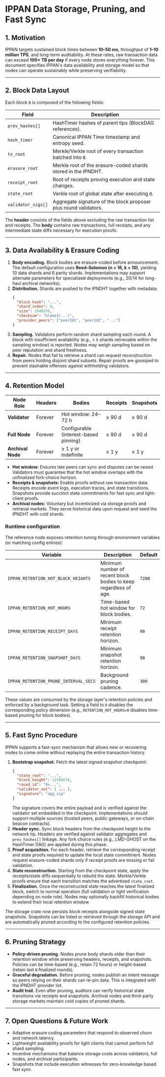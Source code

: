 # IPPAN Data Storage, Pruning, and Fast Sync

## 1. Motivation
IPPAN targets sustained block times between **10–50 ms**, throughput of **1–10 million TPS**, and long-term auditability. At these rates, raw transaction data can exceed **100+ TB per day** if every node stores everything forever. This document specifies IPPAN's data availability and storage model so that nodes can operate sustainably while preserving verifiability.

---

## 2. Block Data Layout
Each block `B` is composed of the following fields:

| Field | Description |
| --- | --- |
| `prev_hashes[]` | HashTimer hashes of parent tips (BlockDAG references). |
| `hash_timer` | Canonical IPPAN Time timestamp and entropy seed. |
| `tx_root` | Merkle/Verkle root of every transaction batched into `B`. |
| `erasure_root` | Merkle root of the erasure-coded shards stored in the IPNDHT. |
| `receipt_root` | Root of receipts proving execution and state changes. |
| `state_root` | Verkle root of global state after executing `B`. |
| `validator_sigs[]` | Aggregate signature of the block proposer plus round validators. |

The **header** consists of the fields above excluding the raw transaction list and receipts. The **body** contains raw transactions, full receipts, and any intermediate state diffs necessary for execution proofs.

---

## 3. Data Availability & Erasure Coding

1. **Body encoding.** Block bodies are erasure-coded before announcement. The default configuration uses **Reed–Solomon (n = 16, k = 10)**, yielding 10 data shards and 6 parity shards. Implementations may support alternate parameters for specialized deployments (e.g., 20/14 for long-haul archival networks).
2. **Distribution.** Shards are pushed to the IPNDHT together with metadata:
   ```json
   {
     "block_hash": "...",
     "shard_index": 0,
     "size": 1048576,
     "checksum": "blake3(...)",
     "provider_peers": ["peerId1", "peerId2", "..."]
   }
   ```
3. **Sampling.** Validators perform random shard sampling each round. A block with insufficient availability (e.g., < `k` shards retrievable within the sampling window) is rejected. Nodes may weigh sampling based on peer reputation and shard freshness.
4. **Repair.** Nodes that fail to retrieve a shard can request reconstruction from peers holding disjoint shard subsets. Repair proofs are gossiped to prevent slashable offenses against withholding validators.

---

## 4. Retention Model

| Node Role | Headers | Bodies | Receipts | Snapshots |
| --- | --- | --- | --- | --- |
| **Validator** | Forever | Hot window: 24–72 h | ≥ 90 d | ≥ 90 d |
| **Full Node** | Forever | Configurable (interest-based pinning) | ≥ 90 d | ≥ 90 d |
| **Archival Node** | Forever | ≥ 1 y or indefinite | ≥ 1 y | ≥ 1 y |

- **Hot window:** Ensures late peers can sync and disputes can be raised. Validators must guarantee that the hot window overlaps with the unfinalized fork-choice horizon.
- **Receipts & snapshots:** Enable proofs without raw transaction data. Receipts encode event logs, execution traces, and state transitions. Snapshots provide succinct state commitments for fast sync and light-client proofs.
- **Archival nodes:** Voluntary but incentivized via storage proofs and retrieval markets. They serve historical data upon request and seed the IPNDHT with cold shards.

### Runtime configuration

The reference node exposes retention tuning through environment variables (or matching config entries):

| Variable | Description | Default |
| --- | --- | --- |
| `IPPAN_RETENTION_HOT_BLOCK_HEIGHTS` | Minimum number of recent block bodies to keep regardless of age. | `7200` |
| `IPPAN_RETENTION_HOT_HOURS` | Time-based hot window for block bodies. | `72` |
| `IPPAN_RETENTION_RECEIPT_DAYS` | Minimum receipt retention horizon. | `90` |
| `IPPAN_RETENTION_SNAPSHOT_DAYS` | Minimum snapshot retention horizon. | `90` |
| `IPPAN_RETENTION_PRUNE_INTERVAL_SECS` | Background pruning cadence. | `300` |

These values are consumed by the storage layer's retention policies and enforced by a background task. Setting a field to `0` disables the corresponding policy dimension (e.g., `RETENTION_HOT_HOURS=0` disables time-based pruning for block bodies).

---

## 5. Fast Sync Procedure

IPPAN supports a fast-sync mechanism that allows new or recovering nodes to come online without replaying the entire transaction history.

1. **Bootstrap snapshot.** Fetch the latest signed snapshot checkpoint:
   ```json
   {
     "state_root": "...",
     "block_height": 12345678,
     "round_id": "0x...",
     "validator_set": [ ... ],
     "signature": "agg_sig"
   }
   ```
   The signature covers the entire payload and is verified against the validator set embedded in the checkpoint. Implementations should support multiple sources (trusted peers, public gateways, or on-chain beacon contracts).
2. **Header sync.** Sync block headers from the checkpoint height to the network tip. Headers are verified against validator aggregates and `prev_hashes[]` linkage. Any fork choice rules (e.g., LMD-GHOST on the HashTimer DAG) are applied during this phase.
3. **Proof acquisition.** For each header, retrieve the corresponding receipt and state proofs required to update the local state commitment. Nodes request erasure-coded shards only if receipt proofs are missing or fail validation.
4. **State reconstruction.** Starting from the checkpoint state, apply the receipts/state diffs sequentially to rebuild the state. Merkle/Verkle proofs ensure that each transition matches the advertised `state_root`.
5. **Finalization.** Once the reconstructed state reaches the latest finalized block, switch to normal operation (full validation or light verification depending on node role). Nodes may optionally backfill historical bodies to extend their local retention window.

The storage crate now persists block receipts alongside signed state snapshots. Snapshots can be listed or retrieved through the storage API and are automatically pruned according to the configured retention policies.

---

## 6. Pruning Strategy

- **Policy-driven pruning.** Nodes prune body shards older than their retention window while preserving headers, receipts, and snapshots. Policies can be time-based (e.g., retain 72 hours) or height-based (retain last `N` finalized rounds).
- **Graceful degradation.** Before pruning, nodes publish an intent message so peers relying on their shards can re-pin data. This is integrated with the IPNDHT provider list.
- **Audit trail.** Even after pruning, auditors can verify historical state transitions via receipts and snapshots. Archival nodes and third-party storage markets maintain cold copies of pruned shards.

---

## 7. Open Questions & Future Work

- Adaptive erasure coding parameters that respond to observed churn and network latency.
- Lightweight availability proofs for light clients that cannot perform full shard sampling.
- Incentive mechanisms that balance storage costs across validators, full nodes, and archival participants.
- Snapshots that include execution witnesses for zero-knowledge based fast sync.

